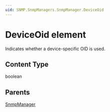 ```yaml
---
uid: SNMP.SnmpManagers.SnmpManager.DeviceOid
---
```


# DeviceOid element

Indicates whether a device-specific OID is used.

## Content Type

boolean

## Parents

[SnmpManager](xref:SNMP.SnmpManagers.SnmpManager)
